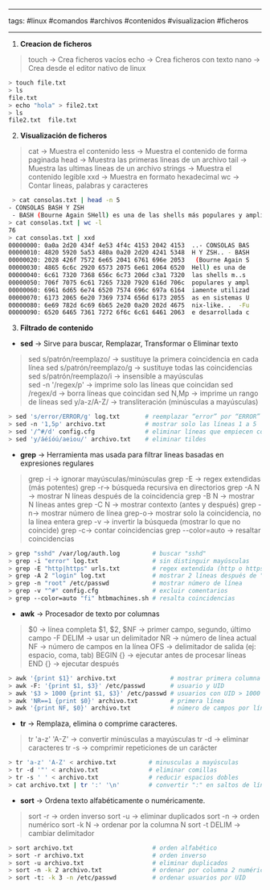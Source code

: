 __________
tags: #linux #comandos #archivos #contenidos #visualizacion #ficheros
_____________________________

1. **Creacion de ficheros** 

>touch → Crea ficheros vacíos
>echo → Crea ficheros con texto
>nano → Crea desde el editor nativo de linux

```bash
> touch file.txt
> ls
file.txt 
> echo "hola" > file2.txt
> ls
file2.txt  file.txt
```

2. **Visualización de ficheros**

>cat → Muestra el contenido
>less → Muestra el contenido de forma paginada
>head → Muestra las primeras lineas de un archivo
>tail → Muestra las ultimas lineas de un archivo
>strings → Muestra el contenido legible
>xxd → Muestra en formato hexadecimal
>wc → Contar lineas, palabras y caracteres

```bash
 > cat consolas.txt | head -n 5
- CONSOLAS BASH Y ZSH
 - BASH (Bourne Again SHell) es una de las shells más populares y ampliamente utilizadas en sistemas Unix-like. 
> cat consolas.txt | wc -l 
76
> cat consolas.txt | xxd 
00000000: 0a0a 2d20 434f 4e53 4f4c 4153 2042 4153  ..- CONSOLAS BAS
00000010: 4820 5920 5a53 480a 0a20 2d20 4241 5348  H Y ZSH.. - BASH
00000020: 2028 426f 7572 6e65 2041 6761 696e 2053   (Bourne Again S
00000030: 4865 6c6c 2920 6573 2075 6e61 2064 6520  Hell) es una de 
00000040: 6c61 7320 7368 656c 6c73 206d c3a1 7320  las shells m..s 
00000050: 706f 7075 6c61 7265 7320 7920 616d 706c  populares y ampl
00000060: 6961 6d65 6e74 6520 7574 696c 697a 6164  iamente utilizad
00000070: 6173 2065 6e20 7369 7374 656d 6173 2055  as en sistemas U
00000080: 6e69 782d 6c69 6b65 2e20 0a20 202d 4675  nix-like. .  -Fu
00000090: 6520 6465 7361 7272 6f6c 6c61 6461 2063  e desarrollada c
```

3. **Filtrado de contenido** 

- **sed** → Sirve para buscar, Remplazar, Transformar o Eliminar texto

>sed s/patrón/reemplazo/ → sustituye la primera coincidencia en cada línea
>sed s/patrón/reemplazo/g → sustituye todas las coincidencias    
>sed s/patrón/reemplazo/i → insensible a mayúsculas   
>sed -n '/regex/p' → imprime solo las líneas que coincidan
>sed /regex/d → borra líneas que coincidan
>sed N,Mp → imprime un rango de líneas
>sed y/a-z/A-Z/ → transliteración (minúsculas a mayúsculas)

```bash
> sed 's/error/ERROR/g' log.txt       # reemplazar “error” por “ERROR”
> sed -n '1,5p' archivo.txt           # mostrar solo las líneas 1 a 5
> sed '/^#/d' config.cfg              # eliminar líneas que empiecen con #
> sed 'y/áéíóú/aeiou/' archivo.txt    # eliminar tildes
```

- **grep** → Herramienta mas usada para filtrar lineas basadas en expresiones regulares 

 >grep -i → ignorar mayúsculas/minúsculas
 >grep -E → regex extendidas (más potentes)
 >grep -r→ búsqueda recursiva en directorios
 >grep -A N → mostrar N líneas después de la coincidencia
 >grep -B N → mostrar N líneas antes
 >grep -C N → mostrar contexto (antes y después)
 >grep -n→ mostrar número de línea
 >grep-o→ mostrar solo la coincidencia, no la línea entera
 >grep -v → invertir la búsqueda (mostrar lo que no coincide)
 >grep -c→ contar coincidencias
 >grep --color=auto → resaltar coincidencias
 
 ```bash
> grep "sshd" /var/log/auth.log         # buscar "sshd"
> grep -i "error" log.txt               # sin distinguir mayúsculas
> grep -E "http|https" urls.txt         # regex extendida (http o https)
> grep -A 2 "login" log.txt             # mostrar 2 líneas después de "login"
> grep -n "root" /etc/passwd            # mostrar número de línea
> grep -v "^#" config.cfg               # excluir comentarios
> grep --color=auto "fi" htbmachines.sh # resalta coincidencias
 ```

- **awk** → Procesador de texto por columnas

>$0 → línea completa
>$1, $2, $NF → primer campo, segundo, último campo
>-F DELIM → usar un delimitador
>NR → número de línea actual
>NF → número de campos en la línea
>OFS → delimitador de salida (ej: espacio, coma, tab)
>BEGIN {} → ejecutar antes de procesar líneas
>END {} → ejecutar después

```bash
> awk '{print $1}' archivo.txt               # mostrar primera columna
> awk -F: '{print $1, $3}' /etc/passwd       # usuario y UID
> awk '$3 > 1000 {print $1, $3}' /etc/passwd # usuarios con UID > 1000
> awk 'NR==1 {print $0}' archivo.txt         # primera línea
> awk '{print NF, $0}' archivo.txt           # número de campos por línea
```

- **tr** → Remplaza, elimina o comprime caracteres.

>tr 'a-z' 'A-Z' → convertir minúsculas a mayúsculas
>tr -d → eliminar caracteres
>tr -s → comprimir repeticiones de un carácter

```bash 
> tr 'a-z' 'A-Z' < archivo.txt         # minusculas a mayúsculas
> tr -d '"' < archivo.txt              # eliminar comillas
> tr -s ' ' < archivo.txt              # reducir espacios dobles
> cat archivo.txt | tr ':' '\n'        # convertir ":" en saltos de línea
```

-  **sort** → Ordena texto alfabéticamente o numéricamente.

>sort -r → orden inverso
>sort -u → eliminar duplicados
>sort -n → orden numérico
>sort -k N → ordenar por la columna N
>sort -t DELIM → cambiar delimitador

```bash
> sort archivo.txt                      # orden alfabético
> sort -r archivo.txt                   # orden inverso
> sort -u archivo.txt                   # eliminar duplicados
> sort -n -k 2 archivo.txt              # ordenar por columna 2 numérica
> sort -t: -k 3 -n /etc/passwd          # ordenar usuarios por UID
```

